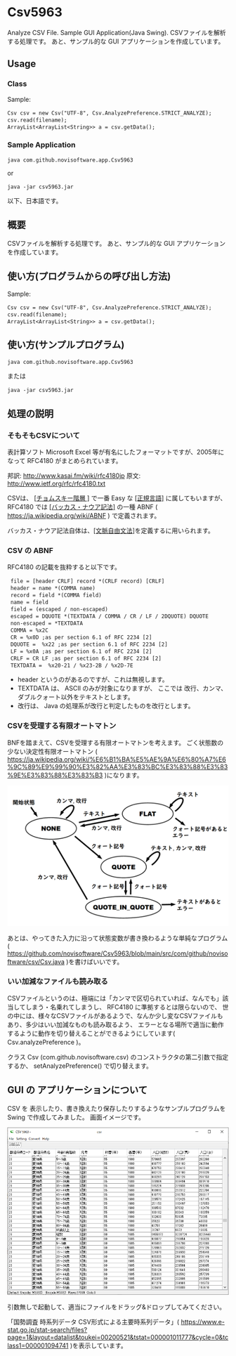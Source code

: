# Csv5963
Analyze CSV File. Sample GUI Application(Java Swing).
CSVファイルを解析する処理です。 あと、サンプル的な GUI アプリケーションを作成しています。

## Usage

### Class

Sample:
```
Csv csv = new Csv("UTF-8", Csv.AnalyzePreference.STRICT_ANALYZE);
csv.read(filename);
ArrayList<ArrayList<String>> a = csv.getData();
```

### Sample Application

```
java com.github.novisoftware.app.Csv5963
```
or
```
java -jar csv5963.jar
```

以下、日本語です。

## 概要

CSVファイルを解析する処理です。
あと、サンプル的な GUI アプリケーションを作成しています。

## 使い方(プログラムからの呼び出し方法)

Sample:
```
Csv csv = new Csv("UTF-8", Csv.AnalyzePreference.STRICT_ANALYZE);
csv.read(filename);
ArrayList<ArrayList<String>> a = csv.getData();
```

## 使い方(サンプルプログラム)

```
java com.github.novisoftware.app.Csv5963
```
または
```
java -jar csv5963.jar
```

## 処理の説明

### そもそもCSVについて

表計算ソフト Microsoft Excel 等が有名にしたフォーマットですが、2005年になって RFC4180 がまとめられています。

邦訳: http://www.kasai.fm/wiki/rfc4180jp
原文: http://www.ietf.org/rfc/rfc4180.txt

CSVは、 [[チョムスキー階層 ]]( https://ja.wikipedia.org/wiki/%E3%83%81%E3%83%A7%E3%83%A0%E3%82%B9%E3%82%AD%E3%83%BC%E9%9A%8E%E5%B1%A4 ) で一番 Easy な [[正規言語]](https://ja.wikipedia.org/wiki/%E6%AD%A3%E8%A6%8F%E8%A8%80%E8%AA%9E) に属してもいますが、 RFC4180 では [[バッカス・ナウア記法]](https://ja.wikipedia.org/wiki/%E3%83%90%E3%83%83%E3%82%AB%E3%82%B9%E3%83%BB%E3%83%8A%E3%82%A6%E3%82%A2%E8%A8%98%E6%B3%95) の一種 ABNF ( https://ja.wikipedia.org/wiki/ABNF ) で定義されます。

バッカス・ナウア記法自体は、[[文脈自由文法]](https://ja.wikipedia.org/wiki/%E3%83%90%E3%83%83%E3%82%AB%E3%82%B9%E3%83%BB%E3%83%8A%E3%82%A6%E3%82%A2%E8%A8%98%E6%B3%95)を定義するに用いられます。

### CSV の ABNF

RFC4180 の記載を抜粋すると以下です。

```
 file = [header CRLF] record *(CRLF record) [CRLF]
 header = name *(COMMA name)
 record = field *(COMMA field)
 name = field
 field = (escaped / non-escaped)
 escaped = DQUOTE *(TEXTDATA / COMMA / CR / LF / 2DQUOTE) DQUOTE
 non-escaped = *TEXTDATA
 COMMA = %x2C
 CR = %x0D ;as per section 6.1 of RFC 2234 [2]
 DQUOTE =  %x22 ;as per section 6.1 of RFC 2234 [2]
 LF = %x0A ;as per section 6.1 of RFC 2234 [2]
 CRLF = CR LF ;as per section 6.1 of RFC 2234 [2]
 TEXTDATA =  %x20-21 / %x23-2B / %x2D-7E
```

- header というのがあるのですが、これは無視します。
- TEXTDATA は、 ASCII のみが対象になりますが、 ここでは 改行、カンマ、ダブルクォート以外をテキストとします。
- 改行は、 Java の処理系が改行と判定したものを改行とします。

### CSVを受理する有限オートマトン

BNFを踏まえて、CSVを受理する有限オートマトンを考えます。 ごく状態数の少ない決定性有限オートマトン ( https://ja.wikipedia.org/wiki/%E6%B1%BA%E5%AE%9A%E6%80%A7%E6%9C%89%E9%99%90%E3%82%AA%E3%83%BC%E3%83%88%E3%83%9E%E3%83%88%E3%83%B3 )になります。

![図1: CSVを受理する有限オートマトン](/doc/image/state.png) 

あとは、やってきた入力に沿って状態変数が書き換わるような単純なプログラム( https://github.com/novisoftware/Csv5963/blob/main/src/com/github/novisoftware/csv/Csv.java )を書けばいいです。

### いい加減なファイルも読み取る

CSVファイルというのは、極端には「カンマで区切られていれば、なんでも」該当してしまう・名乗れてしまうし、 RFC4180 に準拠するとは限らないので、
世の中には、様々なCSVファイルがあるようで、なんか少し変なCSVファイルもあり、多少はいい加減なものも読み取るよう、
エラーとなる場所で適当に動作するように動作を切り替えることができるようにしています( Csv.analyzePreference )。

クラス Csv (com.github.novisoftware.csv) のコンストラクタの第二引数で指定するか、 setAnalyzePreference() で切り替えます。

## GUI の アプリケーションについて

CSV を 表示したり、書き換えたり保存したりするようなサンプルプログラムを Swing で作成してみました。
画面イメージです。

![図2: CSVファイルを表示したりするサンプルプログラム](/doc/image/app.png) 

引数無しで起動して、適当にファイルをドラッグ&ドロップしてみてください。

「国勢調査 時系列データ CSV形式による主要時系列データ」( https://www.e-stat.go.jp/stat-search/files?page=1&layout=datalist&toukei=00200521&tstat=000001011777&cycle=0&tclass1=000001094741 )を表示しています。
